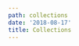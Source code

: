 ```yaml
---
path: collections
date: '2018-08-17'
title: Collections
---
```

<div><ac-collections></ac-collections></div>